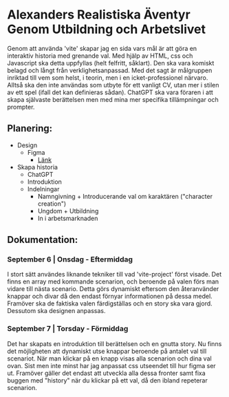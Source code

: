 # Alexanders Realistiska Äventyr Genom Utbildning och Arbetslivet

Genom att använda 'vite' skapar jag en sida vars mål är att göra en interaktiv historia med grenande val. Med hjälp av HTML, css och Javascript ska detta uppfyllas (helt felfritt, såklart). Den ska vara komiskt belagd och långt från verklighetsanpassad. Med det sagt är målgruppen inriktad till vem som helst, i teorin, men i en icket-professionel närvaro. Alltså ska den inte användas som utbyte för ett vanligt CV, utan mer i stilen av ett spel (ifall det kan definieras sådan). ChatGPT ska vara föraren i att skapa självaste berättelsen men med mina mer specifika tillämpningar och prompter.

## Planering:
* Design
  * Figma
    * [Länk](https://www.figma.com/file/1KHWbNscSTll3ZbSbANCS2/Untitled?type=design&node-id=0%3A1&mode=design&t=F3MVHCVY1dsoh2yY-1)
* Skapa historia
  * ChatGPT
  * Introduktion
  * Indelningar
    * Namngivning + Introducerande val om karaktären ("character creation")
    * Ungdom + Utbildning
    * In i arbetsmarknaden 

## Dokumentation:

### September 6 | Onsdag - Eftermiddag
I stort sätt användes liknande tekniker till vad 'vite-project' först visade. Det finns en array med kommande scenarion, och beroende på valen förs man vidare till nästa scenario. Detta görs dynamiskt eftersom den återanvänder knappar och divar då den endast förnyar informationen på dessa medel. Framöver ska de faktiska valen färdigställas och en story ska vara gjord. Dessutom ska designen anpassas.

### September 7 | Torsday - Förmiddag
Det har skapats en introduktion till berättelsen och en gnutta story. Nu finns det möjligheten att dynamiskt utse knappar beroende på antalet val till scenariot. När man klickar på en knapp visas alla scenarion och dina val ovan. Sist men inte minst har jag anpassat css utseendet till hur figma ser ut. Framöver gäller det endast att utveckla alla dessa fronter samt fixa buggen med "history" när du klickar på ett val, då den ibland repeterar scenarion.